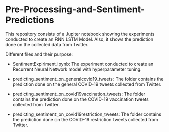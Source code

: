 # Pre-Processing-and-Sentiment-Predictions
This repository consists of a Jupiter notebook showing the experiments conducted to create an RNN LSTM Model. Also, it shows the prediction done on the collected data from Twitter.

Different files and their purpose:

- SentimentExpiriment.ipynb: The experiment conducted to create an Recurrent Neural Network model with hyperparameter tuning.

- predicting_sentiment_on_generalcovid19_tweets: The folder contains the prediction done on the general COVID-19 tweets collected from Twitter.

- predicting_sentiment_on_covid19vaccination_tweets: The folder contains the prediction done on the COVID-19 vaccination tweets collected from Twitter.

- predicting_sentiment_on_covid19restriction_tweets: The folder contains the prediction done on the COVID-19 restriction tweets collected from Twitter.
